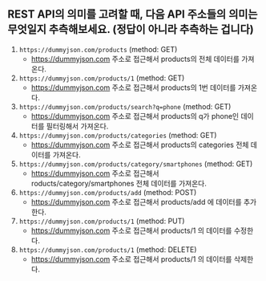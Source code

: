 ## REST API의 의미를 고려할 때, 다음 API 주소들의 의미는 무엇일지 추측해보세요. (정답이 아니라 추측하는 겁니다)

1. `https://dummyjson.com/products` (method: GET)
   - https://dummyjson.com 주소로 접근해서 products의 전체 데이터를 가져온다.
2. `https://dummyjson.com/products/1` (method: GET)
   - https://dummyjson.com 주소로 접근해서 products의 1번 데이터를 가져온다.
3. `https://dummyjson.com/products/search?q=phone` (method: GET)
   - https://dummyjson.com 주소로 접근해서 products의 q가 phone인 데이터를 필터링해서 가져온다.
4. `https://dummyjson.com/products/categories` (method: GET)
   - https://dummyjson.com 주소로 접근해서 products의 categories 전체 데이터를 가져온다.
5. `https://dummyjson.com/products/category/smartphones` (method: GET)
   - https://dummyjson.com 주소로 접근해서 roducts/category/smartphones 전체 데이터를 가져온다.
6. `https://dummyjson.com/products/add` (method: POST)
   - https://dummyjson.com 주소로 접근해서 products/add 에 데이터를 추가한다.
7. `https://dummyjson.com/products/1` (method: PUT)
   - https://dummyjson.com 주소로 접근해서 products/1 의 데이터를 수정한다.
8. `https://dummyjson.com/products/1` (method: DELETE)
   - https://dummyjson.com 주소로 접근해서 products/1 의 데이터를 삭제한다.

